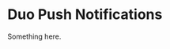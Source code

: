 [title]: # (Duo Push Notifications)
[tags]: # (XXX)
[priority]: # (1554)
# Duo Push Notifications
Something here.
